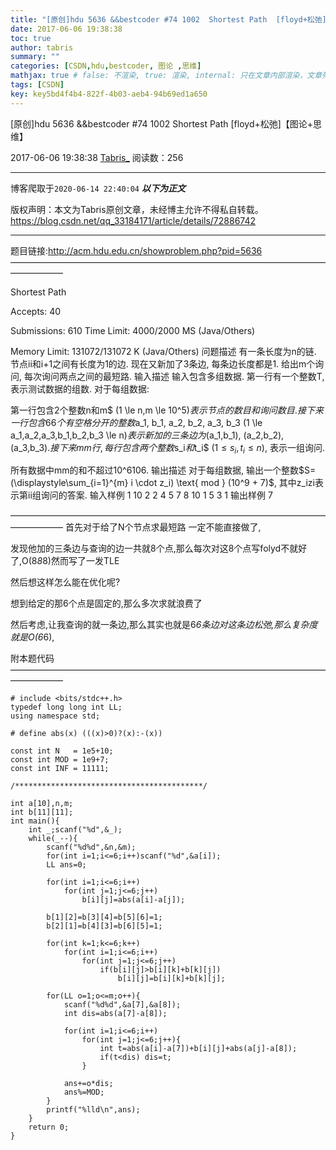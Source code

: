 ```yaml
---
title: "[原创]hdu 5636 &&bestcoder #74 1002  Shortest Path  [floyd+松弛]【图论+思维】"
date: 2017-06-06 19:38:38
toc: true
author: tabris
summary: ""
categories: [CSDN,hdu,bestcoder, 图论 ,思维]
mathjax: true # false: 不渲染, true: 渲染, internal: 只在文章内部渲染，文章列表中不渲染
tags: [CSDN]
key: key5bd4f4b4-822f-4b03-aeb4-94b69ed1a650
---
```


[原创]hdu 5636 &&bestcoder #74 1002  Shortest Path  [floyd+松弛]【图论+思维】

2017-06-06 19:38:38  [Tabris_](https://me.csdn.net/qq_33184171) 阅读数：256

---

博客爬取于`2020-06-14 22:40:04`
***以下为正文***

版权声明：本文为Tabris原创文章，未经博主允许不得私自转载。
https://blog.csdn.net/qq_33184171/article/details/72886742

<!-- more -->

---

题目链接:http://acm.hdu.edu.cn/showproblem.php?pid=5636
——————————————————————————————————————————

Shortest Path
 
 Accepts: 40
 
 Submissions: 610
 Time Limit: 4000/2000 MS (Java/Others)
 
 Memory Limit: 131072/131072 K (Java/Others)
问题描述
有一条长度为n的链. 节点ii和i+1之间有长度为1的边. 现在又新加了3条边, 每条边长度都是1. 给出m个询问, 每次询问两点之间的最短路.
输入描述
输入包含多组数据. 第一行有一个整数T, 表示测试数据的组数. 对于每组数据:

第一行包含2个整数n和m$ (1 \le n,m \le 10^5)$表示节点的数目和询问数目. 接下来一行包含66个有空格分开的整数$a_1, b_1, a_2, b_2, a_3, b_3 (1 \le a_1,a_2,a_3,b_1,b_2,b_3 \le n)$表示新加的三条边为$(a_1,b_1), (a_2,b_2), (a_3,b_3)$. 接下来mm行, 每行包含两个整数$s_i$和$t_i$ $(1 \le s_i, t_i \le n)$, 表示一组询问.

所有数据中mm的和不超过10^6106.
输出描述
对于每组数据, 输出一个整数$S=(\displaystyle\sum_{i=1}^{m} i \cdot z_i) \text{ mod } (10^9 + 7)$, 其中z_izi表示第ii组询问的答案.
输入样例
1
10 2
2 4 5 7 8 10
1 5
3 1
输出样例
7


——————————————————————————————————————————
首先对于给了N个节点求最短路 一定不能直接做了,

发现他加的三条边与查询的边一共就8个点,那么每次对这8个点写folyd不就好了,O(8*8*8)然而写了一发TLE

然后想这样怎么能在优化呢?

想到给定的那6个点是固定的,那么多次求就浪费了

然后考虑,让我查询的就一条边,那么其实也就是6*6条边对这条边松弛,那么复杂度就是O(6*6),

附本题代码
——————————————————————————————————————————
```
# include <bits/stdc++.h>
typedef long long int LL;
using namespace std;

# define abs(x) (((x)>0)?(x):-(x))

const int N   = 1e5+10;
const int MOD = 1e9+7;
const int INF = 11111;

/******************************************/

int a[10],n,m;
int b[11][11];
int main(){
    int _;scanf("%d",&_);
    while(_--){
        scanf("%d%d",&n,&m);
        for(int i=1;i<=6;i++)scanf("%d",&a[i]);
        LL ans=0;

        for(int i=1;i<=6;i++)
            for(int j=1;j<=6;j++)
                b[i][j]=abs(a[i]-a[j]);
        
        b[1][2]=b[3][4]=b[5][6]=1;
        b[2][1]=b[4][3]=b[6][5]=1;

        for(int k=1;k<=6;k++)
            for(int i=1;i<=6;i++)
                for(int j=1;j<=6;j++)
                    if(b[i][j]>b[i][k]+b[k][j])
                        b[i][j]=b[i][k]+b[k][j];
        
        for(LL o=1;o<=m;o++){
            scanf("%d%d",&a[7],&a[8]);
            int dis=abs(a[7]-a[8]);

            for(int i=1;i<=6;i++)
                for(int j=1;j<=6;j++){
                    int t=abs(a[i]-a[7])+b[i][j]+abs(a[j]-a[8]);
                    if(t<dis) dis=t;
                }
            
            ans+=o*dis;
            ans%=MOD;
        }
        printf("%lld\n",ans);
    }
    return 0;
}

```
